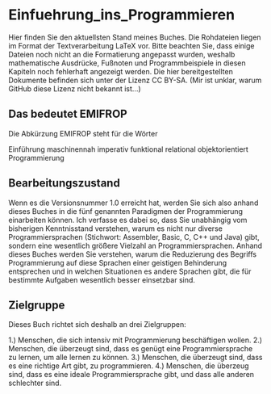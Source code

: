 ﻿# Einfuehrung_ins_Programmieren

Hier finden Sie den aktuellsten Stand meines Buches. Die Rohdateien liegen im Format der Textverarbeitung LaTeX vor. Bitte beachten Sie, dass einige Dateien noch nicht an die Formatierung angepasst wurden, weshalb mathematische Ausdrücke, Fußnoten und Programmbeispiele in diesen Kapiteln noch fehlerhaft angezeigt werden. Die hier bereitgestellten Dokumente befinden sich unter der Lizenz CC BY-SA. (Mir ist unklar, warum GitHub diese Lizenz nicht bekannt ist...)

## Das bedeutet EMIFROP

Die Abkürzung EMIFROP steht für die Wörter

Einführung
maschinennah
imperativ
funktional
relational
objektorientiert
Programmierung

## Bearbeitungszustand

Wenn es die Versionsnummer 1.0 erreicht hat, werden Sie sich also anhand dieses Buches in die fünf genannten Paradigmen der Programmierung einarbeiten können. Ich verfasse es dabei so, dass Sie unabhängig vom bisherigen Kenntnisstand verstehen, warum es nicht nur diverse Programmiersprachen (Stichwort: Assembler, Basic, C, C++ und Java) gibt, sondern eine wesentlich größere Vielzahl an Programmiersprachen. Anhand dieses Buches werden Sie verstehen, warum die Reduzierung des Begriffs Programmierung auf diese Sprachen einer geistigen Behinderung entsprechen und in welchen Situationen es andere Sprachen gibt, die für bestimmte Aufgaben wesentlich besser einsetzbar sind.

## Zielgruppe

Dieses Buch richtet sich deshalb an drei Zielgruppen:

1.) Menschen, die sich intensiv mit Programmierung beschäftigen wollen.
2.) Menschen, die überzeugt sind, dass es genügt eine Programmiersprache zu lernen, um alle lernen zu können.
3.) Menschen, die überzeugt sind, dass es eine richtige Art gibt, zu programmieren.
4.) Menschen, die überzeug sind, dass es eine ideale Programmiersprache gibt, und dass alle anderen schlechter sind.